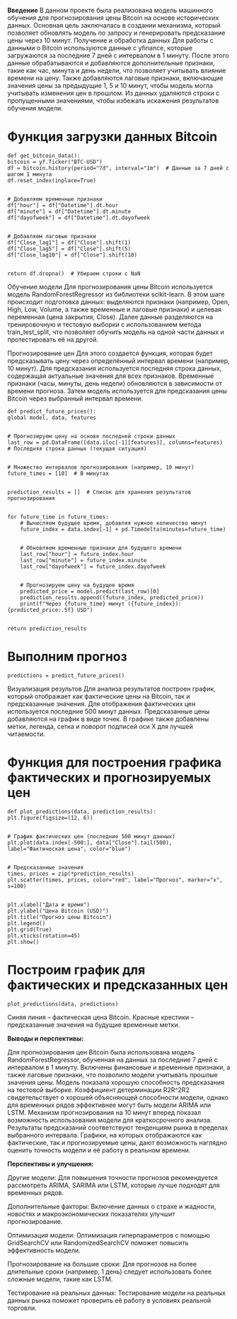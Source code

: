 **Введение**
В данном проекте была реализована модель машинного обучения для прогнозирования цены Bitcoin на основе исторических данных. Основная цель заключалась в создании механизма, который позволяет обновлять модель по запросу и генерировать предсказание цены через 10 минут.
Получение и обработка данных
Для работы с данными о Bitcoin используются данные с yfinance, которые загружаются за последние 7 дней с интервалом в 1 минуту. После этого данные обрабатываются и добавляются дополнительные признаки, такие как час, минута и день недели, что позволяет учитывать влияние времени на цену. Также добавляются лаговые признаки, включающие значения цены за предыдущие 1, 5 и 10 минут, чтобы модель могла учитывать изменения цен в прошлом. Из данных удаляются строки с пропущенными значениями, чтобы избежать искажения результатов обучения модели.
# Функция загрузки данных Bitcoin
    def get_bitcoin_data():
    bitcoin = yf.Ticker("BTC-USD")
    df = bitcoin.history(period="7d", interval="1m")  # Данные за 7 дней с шагом 1 минута
    df.reset_index(inplace=True)


    # Добавляем временные признаки
    df["hour"] = df["Datetime"].dt.hour
    df["minute"] = df["Datetime"].dt.minute
    df["dayofweek"] = df["Datetime"].dt.dayofweek


    # Добавляем лаговые признаки
    df["Close_lag1"] = df["Close"].shift(1)
    df["Close_lag5"] = df["Close"].shift(5)
    df["Close_lag10"] = df["Close"].shift(10)


    return df.dropna()  # Убираем строки с NaN


Обучение модели
Для прогнозирования цены Bitcoin используется модель RandomForestRegressor из библиотеки scikit-learn. В этом шаге происходит подготовка данных: выделяются признаки (например, Open, High, Low, Volume, а также временные и лаговые признаки) и целевая переменная (цена закрытия, Close). Далее данные разделяются на тренировочную и тестовую выборки с использованием метода train_test_split, что позволяет обучить модель на одной части данных и протестировать её на другой. 


Прогнозирование цен
Для этого создается функция, которая будет предсказывать цену через определённый интервал времени (например, 10 минут). Для предсказания используется последняя строка данных, содержащая актуальные значения для всех признаков. Временные признаки (часы, минуты, день недели) обновляются в зависимости от времени прогноза. Затем модель используется для предсказания цены Bitcoin через выбранный интервал времени.


    def predict_future_prices():
    global model, data, features


    # Прогнозируем цену на основе последней строки данных
    last_row = pd.DataFrame([data.iloc[-1][features]], columns=features)  # Последняя строка данных (текущая ситуация)


    # Множество интервалов прогнозирования (например, 10 минут)
    future_times = [10]  # В минутах


    prediction_results = []  # Список для хранения результатов прогнозирования


    for future_time in future_times:
        # Вычисляем будущее время, добавляя нужное количество минут
        future_index = data.index[-1] + pd.Timedelta(minutes=future_time)


        # Обновляем временные признаки для будущего времени
        last_row["hour"] = future_index.hour
        last_row["minute"] = future_index.minute
        last_row["dayofweek"] = future_index.dayofweek


        # Прогнозируем цену на будущее время
        predicted_price = model.predict(last_row)[0]
        prediction_results.append((future_index, predicted_price))
        print(f"Через {future_time} минут ({future_index}): {predicted_price:.5f} USD")


    return prediction_results


# Выполним прогноз
    predictions = predict_future_prices()
Визуализация результов
Для анализа результатов построен график, который отображает как фактические цены на Bitcoin, так и предсказанные значения. Для отображения фактических цен используется последние 500 минут данных. Предсказанные цены добавляются на график в виде точек. В графике также добавлены метки, легенда, сетка и поворот подписей оси X для лучшей читаемости.



# Функция для построения графика фактических и прогнозируемых цен
    def plot_predictions(data, prediction_results):
    plt.figure(figsize=(12, 6))


    # График фактических цен (последние 500 минут данных)
    plt.plot(data.index[-500:], data["Close"].tail(500), label="Фактическая цена", color="blue")


    # Предсказанные значения
    times, prices = zip(*prediction_results)
    plt.scatter(times, prices, color="red", label="Прогноз", marker="x", s=100)


    plt.xlabel("Дата и время")
    plt.ylabel("Цена Bitcoin (USD)")
    plt.title("Прогноз цены Bitcoin")
    plt.legend()
    plt.grid(True)
    plt.xticks(rotation=45)
    plt.show()


# Построим график для фактических и предсказанных цен
    plot_predictions(data, predictions)
Синяя линия – фактическая цена Bitcoin.
Красные крестики – предсказанные значения на будущие временные метки.


**Выводы и перспективы:**

Для прогнозирования цен Bitcoin была использована модель RandomForestRegressor, обученная на данных за последние 7 дней с интервалом в 1 минуту. Включены финансовые и временные признаки, а также лаговые признаки, что позволило модели учитывать прошлые значения цены.
Модель показала хорошую способность предсказания на тестовой выборке. Коэффициент детерминации R2R^2R2 свидетельствует о хорошей объясняющей способности модели, однако для временных рядов эффективнее могут быть модели ARIMA или LSTM.
Механизм прогнозирования на 10 минут вперед показал возможность использования модели для краткосрочного анализа. Результаты предсказаний соответствуют тенденциям рынка в пределах выбранного интервала.
Графики, на которых отображаются как фактические, так и прогнозируемые цены, дают возможность наглядно оценить точность модели и её работу в реальном времени.

**Перспективы и улучшения:**

Другие модели: Для повышения точности прогнозов рекомендуется рассмотреть ARIMA, SARIMA или LSTM, которые лучше подходят для временных рядов.


Дополнительные факторы: Включение данных о страхе и жадности, новостях и макроэкономических показателях улучшит прогнозирование.


Оптимизация модели: Оптимизация гиперпараметров с помощью GridSearchCV или RandomizedSearchCV поможет повысить эффективность модели.


Прогнозирование на большие сроки: Для прогнозов на более длительные сроки (например, 1 день) следует использовать более сложные модели, такие как LSTM.


Тестирование на реальных данных: Тестирование модели на реальных данных рынка поможет проверить её работу в условиях реальной торговли.






